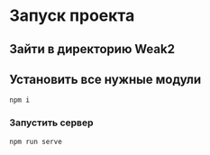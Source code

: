 # Запуск проекта

## Зайти в директорию Weak2


## Установить все нужные модули
```
npm i
```

### Запустить сервер
```
npm run serve
```


